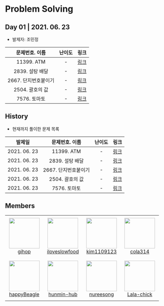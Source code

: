 # Problem Solving
## Day 01 | 2021. 06. 23

- 발제자: 조민정

|             **문제번호. 이름**             | **난이도** | **링크** |
| :-------------------------------: | :--------: | :------: |
| 11399. ATM |    -    |   [링크](https://www.acmicpc.net/problem/11399)   |
|             2839. 설탕 배달             |    -    |   [링크](https://www.acmicpc.net/problem/2839)   |
|    2667. 단지번호붙이기    |    -    |   [링크](https://www.acmicpc.net/problem/2667)   |
|          2504. 괄호의 값           |    -    |   [링크](https://www.acmicpc.net/problem/2504)   |
|         7576. 토마토          |    -    |   [링크](https://www.acmicpc.net/problem/7576)   |



 ## History

- 현재까지 풀이한 문제 목록

|    발제일    |  **문제번호. 이름**  | **난이도** |                   **링크**                    |
| :----------: | :------------------: | :--------: | :-------------------------------------------: |
| 2021. 06. 23 |      11399. ATM      |     -      | [링크](https://www.acmicpc.net/problem/11399) |
| 2021. 06. 23 |   2839. 설탕 배달    |     -      | [링크](https://www.acmicpc.net/problem/2839)  |
| 2021. 06. 23 | 2667. 단지번호붙이기 |     -      | [링크](https://www.acmicpc.net/problem/2667)  |
| 2021. 06. 23 |   2504. 괄호의 값    |     -      | [링크](https://www.acmicpc.net/problem/2504)  |
| 2021. 06. 23 |     7576. 토마토     |     -      | [링크](https://www.acmicpc.net/problem/7576)  |


## Members

<table>
    <tr height="140px">
        <td align="center" width="130px">	
            <a href="https://github.com/gihop"><img height="100px" width="100px" src="https://avatars.githubusercontent.com/u/34030303?v=4"/></a>
            <br />
            <a href="https://github.com/gihop">gihop</a>
        </td>
        <td align="center" width="130px">
            <a href="https://github.com/iloveslowfood"><img height="100px" width="100px" src="https://avatars.githubusercontent.com/u/48649606?v=4"/></a>
            <br />
            <a href="https://github.com/iloveslowfood">iloveslowfood</a>
        </td>
        <td align="center" width="130px">
            <a href="https://github.com/soupbab"><img height="100px" width="100px" src="https://avatars.githubusercontent.com/u/67000572?v=4"/></a>
            <br />
            <a href="https://github.com/soupbab">kim1109123</a>
        </td>
        <td align="center" width="130px">
            <a href="https://github.com/yskim1014"><img height="100px" width="100px" src="https://avatars.githubusercontent.com/u/68675162?v=4"/></a>
            <br />
            <a href="https://github.com/yskim1014">cola314</a>
        </td>
    </tr>
    <tr height="140px">
        <td align="center" width="130px">	
            <a href="https://github.com/happyBeagle"><img height="100px" width="100px" src="https://avatars.githubusercontent.com/u/68745983?v=4"/></a>
            <br />
            <a href="https://github.com/happyBeagle">happyBeagle</a>
        </td>
        <td align="center" width="130px">
            <a href="https://github.com/hunmin-hub"><img height="100px" width="100px" src="https://avatars.githubusercontent.com/u/74880677?v=4"/></a>
            <br />
            <a href="https://github.com/hunmin-hub">hunmin-hub</a>
        </td>
        <td align="center" width="130px">
            <a href="https://github.com/nureesong"><img height="100px" width="100px" src="https://avatars.githubusercontent.com/u/76163168?v=4"/></a>
            <br />
            <a href="https://github.com/nureesong">nureesong</a>
        </td>
        <td align="center" width="130px">
            <a href="https://github.com/Lala-chick"><img height="100px" width="100px" src="https://avatars.githubusercontent.com/u/76460750?v=4"/></a>
            <br />
            <a href="https://github.com/Lala-chick">Lala-chick</a>
        </td>
    </tr>
</table>
